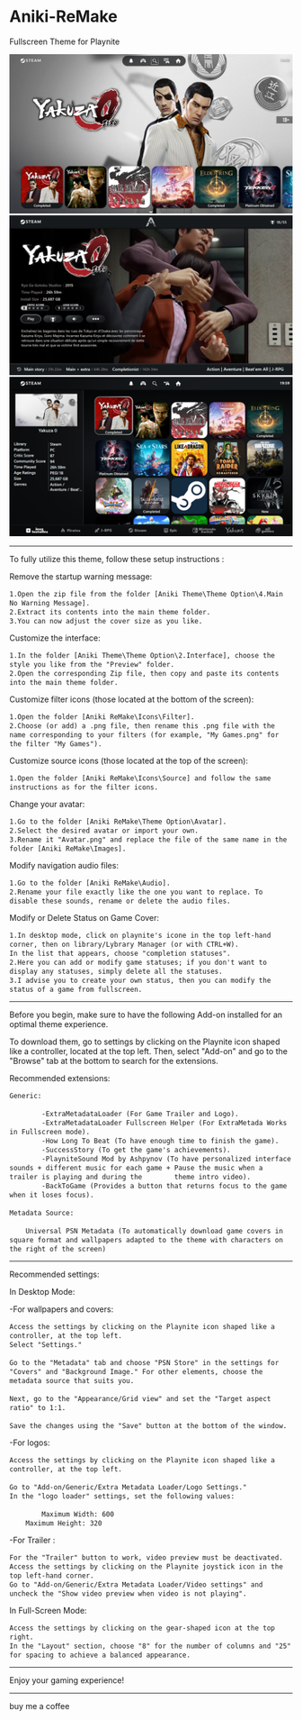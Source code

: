# Aniki-ReMake
Fullscreen Theme for Playnite

![screenshot01](screenshot01.png)
![screenshot02](screenshot02.png)
![screenshot03](screenshot03.png)
__________________________________________________________________________

To fully utilize this theme, follow these setup instructions :

Remove the startup warning message:

    1.Open the zip file from the folder [Aniki Theme\Theme Option\4.Main No Warning Message].
    2.Extract its contents into the main theme folder.
    3.You can now adjust the cover size as you like.

Customize the interface:

    1.In the folder [Aniki Theme\Theme Option\2.Interface], choose the style you like from the "Preview" folder.
    2.Open the corresponding Zip file, then copy and paste its contents into the main theme folder.
  
Customize filter icons (those located at the bottom of the screen):

    1.Open the folder [Aniki ReMake\Icons\Filter].
    2.Choose (or add) a .png file, then rename this .png file with the name corresponding to your filters (for example, "My Games.png" for the filter "My Games").

Customize source icons (those located at the top of the screen):

    1.Open the folder [Aniki ReMake\Icons\Source] and follow the same instructions as for the filter icons.

Change your avatar:

    1.Go to the folder [Aniki ReMake\Theme Option\Avatar].
    2.Select the desired avatar or import your own.
    3.Rename it "Avatar.png" and replace the file of the same name in the folder [Aniki ReMake\Images].

Modify navigation audio files:

    1.Go to the folder [Aniki ReMake\Audio].
    2.Rename your file exactly like the one you want to replace. To disable these sounds, rename or delete the audio files.

Modify or Delete Status on Game Cover:

	1.In desktop mode, click on playnite's icone in the top left-hand corner, then on library/Lybrary Manager (or with CTRL+W).
 	In the list that appears, choose "completion statuses". 
 	2.Here you can add or modify game statuses; if you don't want to display any statuses, simply delete all the statuses.
 	3.I advise you to create your own status, then you can modify the status of a game from fullscreen.
___________________________________________________________________________

Before you begin, make sure to have the following Add-on installed for an optimal theme experience.

To download them, go to settings by clicking on the Playnite icon shaped like a controller, located at the top left. Then, select "Add-on" and go to the "Browse" tab at the bottom to search for the extensions.


Recommended extensions:

	Generic:

    		-ExtraMetadataLoader (For Game Trailer and Logo).
    		-ExtraMetadataLoader Fullscreen Helper (For ExtraMetada Works in Fullscreen mode).
    		-How Long To Beat (To have enough time to finish the game).
    		-SuccessStory (To get the game's achievements).
    		-PlayniteSound Mod by Ashpynov (To have personalized interface sounds + different music for each game + Pause the music when a trailer is playing and during the 		theme intro video).
      		-BackToGame (Provides a button that returns focus to the game when it loses focus).

	Metadata Source:

   		Universal PSN Metadata (To automatically download game covers in square format and wallpapers adapted to the theme with characters on the right of the screen)

___________________________________________________________________________

Recommended settings:

In Desktop Mode:

-For wallpapers and covers:

	Access the settings by clicking on the Playnite icon shaped like a controller, at the top left.
	Select "Settings."

	Go to the "Metadata" tab and choose "PSN Store" in the settings for "Covers" and "Background Image." For other elements, choose the metadata source that suits you.

	Next, go to the "Appearance/Grid view" and set the "Target aspect ratio" to 1:1.

	Save the changes using the "Save" button at the bottom of the window.

-For logos:

	Access the settings by clicking on the Playnite icon shaped like a controller, at the top left.

	Go to "Add-on/Generic/Extra Metadata Loader/Logo Settings."
	In the "logo loader" settings, set the following values:

    		Maximum Width: 600
   		Maximum Height: 320

-For Trailer :

	For the "Trailer" button to work, video preview must be deactivated.
	Access the settings by clicking on the Playnite joystick icon in the top left-hand corner.
	Go to "Add-on/Generic/Extra Metadata Loader/Video settings" and uncheck the "Show video preview when video is not playing".

In Full-Screen Mode:

	Access the settings by clicking on the gear-shaped icon at the top right.
	In the "Layout" section, choose "8" for the number of columns and "25" for spacing to achieve a balanced appearance.
___________________________________________________________________________
Enjoy your gaming experience!
___________________________________________________________________________

buy me a coffee
